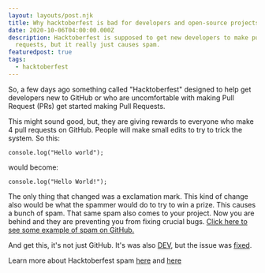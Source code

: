 ```yaml
---
layout: layouts/post.njk
title: Why hacktoberfest is bad for developers and open-source projects.
date: 2020-10-06T04:00:00.000Z
description: Hacktoberfest is supposed to get new developers to make pull
  requests, but it really just causes spam.
featuredpost: true
tags:
  - hacktoberfest
---
```

So, a few days ago something called "Hacktoberfest" designed to help get developers new to GitHub or who are uncomfortable with making Pull Request (PRs) get started making Pull Requests.

This might sound good, but, they are giving rewards to everyone who make 4 pull requests on GitHub. People will make small edits to try to trick the system. So this:

```
console.log("Hello world");
```

would become:

```
console.log("Hello World!");
```

The only thing that changed was a exclamation mark. This kind of change also would be what the spammer would do to try to win a prize. This causes a bunch of spam. That same spam also comes to your project. Now you are behind and they are preventing you from fixing crucial bugs. [Click here to see some example of spam on GitHub.](https://github.com/search?q=imporve+docs&type=issues)

And get this, it's not just GitHub. It's was also [DEV](https://dev.to), but the issue was [fixed](https://twitter.com/ThePracticalDev/status/1313515828810186752).

Learn more about Hacktoberfest spam [here](https://twitter.com/shitoberfest) and [here](https://github.com/shitoberfest/spam-pullrequests)
